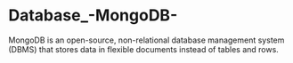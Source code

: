# Database_-MongoDB-

MongoDB is an open-source, non-relational database management system (DBMS) that stores data in flexible documents instead of tables and rows.